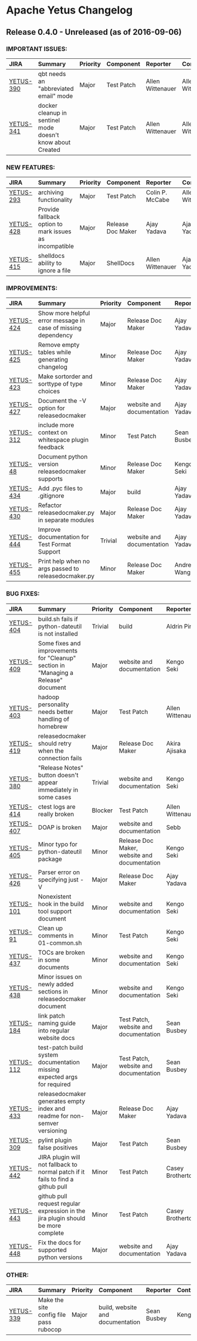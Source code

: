 
<!---
# Licensed to the Apache Software Foundation (ASF) under one
# or more contributor license agreements.  See the NOTICE file
# distributed with this work for additional information
# regarding copyright ownership.  The ASF licenses this file
# to you under the Apache License, Version 2.0 (the
# "License"); you may not use this file except in compliance
# with the License.  You may obtain a copy of the License at
#
#     http://www.apache.org/licenses/LICENSE-2.0
#
# Unless required by applicable law or agreed to in writing, software
# distributed under the License is distributed on an "AS IS" BASIS,
# WITHOUT WARRANTIES OR CONDITIONS OF ANY KIND, either express or implied.
# See the License for the specific language governing permissions and
# limitations under the License.
-->
# Apache Yetus Changelog

## Release 0.4.0 - Unreleased (as of 2016-09-06)



### IMPORTANT ISSUES:

| JIRA | Summary | Priority | Component | Reporter | Contributor |
|:---- |:---- | :--- |:---- |:---- |:---- |
| [YETUS-390](https://issues.apache.org/jira/browse/YETUS-390) | qbt needs an "abbreviated email" mode |  Major | Test Patch | Allen Wittenauer | Allen Wittenauer |
| [YETUS-341](https://issues.apache.org/jira/browse/YETUS-341) | docker cleanup in sentinel mode doesn't know about Created |  Major | Test Patch | Allen Wittenauer | Allen Wittenauer |


### NEW FEATURES:

| JIRA | Summary | Priority | Component | Reporter | Contributor |
|:---- |:---- | :--- |:---- |:---- |:---- |
| [YETUS-293](https://issues.apache.org/jira/browse/YETUS-293) | archiving functionality |  Major | Test Patch | Colin P. McCabe | Allen Wittenauer |
| [YETUS-428](https://issues.apache.org/jira/browse/YETUS-428) | Provide fallback option to mark issues as incompatible |  Major | Release Doc Maker | Ajay Yadava | Ajay Yadava |
| [YETUS-415](https://issues.apache.org/jira/browse/YETUS-415) | shelldocs ability to ignore a file |  Major | ShellDocs | Allen Wittenauer | Ajay Yadava |


### IMPROVEMENTS:

| JIRA | Summary | Priority | Component | Reporter | Contributor |
|:---- |:---- | :--- |:---- |:---- |:---- |
| [YETUS-424](https://issues.apache.org/jira/browse/YETUS-424) | Show more helpful error message in case of missing dependency |  Major | Release Doc Maker | Ajay Yadava | Ajay Yadava |
| [YETUS-425](https://issues.apache.org/jira/browse/YETUS-425) | Remove empty tables while generating changelog |  Minor | Release Doc Maker | Ajay Yadava | Ajay Yadava |
| [YETUS-423](https://issues.apache.org/jira/browse/YETUS-423) | Make sortorder and sorttype of type choices |  Minor | Release Doc Maker | Ajay Yadava | Ajay Yadava |
| [YETUS-427](https://issues.apache.org/jira/browse/YETUS-427) | Document the -V option for releasedocmaker |  Major | website and documentation | Ajay Yadava | Ajay Yadava |
| [YETUS-312](https://issues.apache.org/jira/browse/YETUS-312) | include more context on whitespace plugin feedback |  Minor | Test Patch | Sean Busbey | Ajay Yadava |
| [YETUS-48](https://issues.apache.org/jira/browse/YETUS-48) | Document python version releasedocmaker supports |  Minor | Release Doc Maker | Kengo Seki | Ajay Yadava |
| [YETUS-434](https://issues.apache.org/jira/browse/YETUS-434) | Add .pyc files to .gitignore |  Major | build | Ajay Yadava | Ajay Yadava |
| [YETUS-430](https://issues.apache.org/jira/browse/YETUS-430) | Refactor releasedocmaker.py in separate modules |  Major | Release Doc Maker | Ajay Yadava | Ajay Yadava |
| [YETUS-444](https://issues.apache.org/jira/browse/YETUS-444) | Improve documentation for Test Format Support |  Trivial | website and documentation | Ajay Yadava | Ajay Yadava |
| [YETUS-455](https://issues.apache.org/jira/browse/YETUS-455) | Print help when no args passed to releasedocmaker.py |  Minor | Release Doc Maker | Andrew Wang | Andrew Wang |


### BUG FIXES:

| JIRA | Summary | Priority | Component | Reporter | Contributor |
|:---- |:---- | :--- |:---- |:---- |:---- |
| [YETUS-404](https://issues.apache.org/jira/browse/YETUS-404) | build.sh fails if python-dateutil is not installed |  Trivial | build | Aldrin Piri | Aldrin Piri |
| [YETUS-409](https://issues.apache.org/jira/browse/YETUS-409) | Some fixes and improvements for "Cleanup" section in "Managing a Release" document |  Major | website and documentation | Kengo Seki | Kengo Seki |
| [YETUS-403](https://issues.apache.org/jira/browse/YETUS-403) | hadoop personality needs better handling of homebrew |  Major | Test Patch | Allen Wittenauer | Kengo Seki |
| [YETUS-419](https://issues.apache.org/jira/browse/YETUS-419) | releasedocmaker should retry when the connection fails |  Major | Release Doc Maker | Akira Ajisaka | Akira Ajisaka |
| [YETUS-380](https://issues.apache.org/jira/browse/YETUS-380) | "Release Notes" button doesn't appear immediately in some cases |  Trivial | website and documentation | Kengo Seki | Kengo Seki |
| [YETUS-414](https://issues.apache.org/jira/browse/YETUS-414) | ctest logs are really broken |  Blocker | Test Patch | Allen Wittenauer | Allen Wittenauer |
| [YETUS-407](https://issues.apache.org/jira/browse/YETUS-407) | DOAP is broken |  Major | website and documentation | Sebb | Kengo Seki |
| [YETUS-405](https://issues.apache.org/jira/browse/YETUS-405) | Minor typo for python-dateutil package |  Minor | Release Doc Maker, website and documentation | Kengo Seki | Karen Clark |
| [YETUS-426](https://issues.apache.org/jira/browse/YETUS-426) | Parser error on specifying just -V |  Major | Release Doc Maker | Ajay Yadava | Ajay Yadava |
| [YETUS-101](https://issues.apache.org/jira/browse/YETUS-101) | Nonexistent hook in the build tool support document |  Minor | website and documentation | Kengo Seki | Ajay Yadava |
| [YETUS-91](https://issues.apache.org/jira/browse/YETUS-91) | Clean up comments in 01-common.sh |  Minor | Test Patch | Kengo Seki | Ajay Yadava |
| [YETUS-437](https://issues.apache.org/jira/browse/YETUS-437) | TOCs are broken in some documents |  Minor | website and documentation | Kengo Seki | Ajay Yadava |
| [YETUS-438](https://issues.apache.org/jira/browse/YETUS-438) | Minor issues on newly added sections in releasedocmaker document |  Minor | website and documentation | Kengo Seki | Ajay Yadava |
| [YETUS-184](https://issues.apache.org/jira/browse/YETUS-184) | link patch naming guide into regular website docs |  Major | Test Patch, website and documentation | Sean Busbey | Ajay Yadava |
| [YETUS-112](https://issues.apache.org/jira/browse/YETUS-112) | test-patch build system documentation missing expected args for required |  Major | Test Patch, website and documentation | Sean Busbey | Karen Clark |
| [YETUS-433](https://issues.apache.org/jira/browse/YETUS-433) | releasedocmaker generates empty index and readme for non-semver versioning |  Major | Release Doc Maker | Ajay Yadava | Ajay Yadava |
| [YETUS-309](https://issues.apache.org/jira/browse/YETUS-309) | pylint plugin false positives |  Major | Test Patch | Sean Busbey | Dima Spivak |
| [YETUS-442](https://issues.apache.org/jira/browse/YETUS-442) | JIRA plugin will not fallback to normal patch if it fails to find a github pull |  Minor | Test Patch | Casey Brotherton | Casey Brotherton |
| [YETUS-443](https://issues.apache.org/jira/browse/YETUS-443) | github pull request regular expression in the jira plugin should be more complete |  Minor | Test Patch | Casey Brotherton | Casey Brotherton |
| [YETUS-448](https://issues.apache.org/jira/browse/YETUS-448) | Fix the docs for supported python versions |  Major | website and documentation | Ajay Yadava | Ajay Yadava |


### OTHER:

| JIRA | Summary | Priority | Component | Reporter | Contributor |
|:---- |:---- | :--- |:---- |:---- |:---- |
| [YETUS-339](https://issues.apache.org/jira/browse/YETUS-339) | Make the site config file pass rubocop |  Major | build, website and documentation | Sean Busbey | Kengo Seki |


